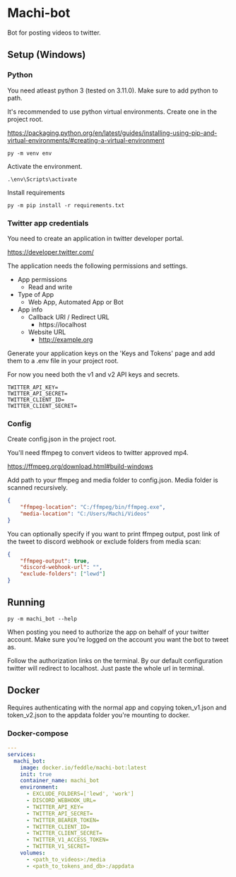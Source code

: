 # Machi-bot
Bot for posting videos to twitter.

## Setup (Windows)
### Python
You need atleast python 3 (tested on 3.11.0). Make sure to add python to path.

It's recommended to use python virtual environments. Create one in the project root.

https://packaging.python.org/en/latest/guides/installing-using-pip-and-virtual-environments/#creating-a-virtual-environment

```
py -m venv env
```

Activate the environment.

```
.\env\Scripts\activate
```

Install requirements

```
py -m pip install -r requirements.txt
```

### Twitter app credentials
You need to create an application in twitter developer portal.

https://developer.twitter.com/

The application needs the following permissions and settings.

- App permissions
    - Read and write
- Type of App
    - Web App, Automated App or Bot
- App info
    - Callback URI / Redirect URL
        - https://localhost
    - Website URL
        - http://example.org

Generate your application keys on the 'Keys and Tokens' page and add them to a .env file in your project root.

For now you need both the v1 and v2 API keys and secrets.

```
TWITTER_API_KEY=
TWITTER_API_SECRET=
TWITTER_CLIENT_ID=
TWITTER_CLIENT_SECRET=
```

### Config
Create config.json in the project root.

You'll need ffmpeg to convert videos to twitter approved mp4.

https://ffmpeg.org/download.html#build-windows

Add path to your ffmpeg and media folder to config.json. Media folder is scanned recursively.

```JSON
{
    "ffmpeg-location": "C:/ffmpeg/bin/ffmpeg.exe",
    "media-location": "C:/Users/Machi/Videos"
}
```

You can optionally specify if you want to print ffmpeg output, post link of the tweet to discord webhook or exclude folders from media scan:
```JSON
{
    "ffmpeg-output": true,
    "discord-webhook-url": "",
    "exclude-folders": ["lewd"]
}
```

## Running
```
py -m machi_bot --help
```

When posting you need to authorize the app on behalf of your twitter account. Make sure you're logged on the account you want the bot to tweet as.

Follow the authorization links on the terminal. By our default configuration twitter will redirect to localhost. Just paste the whole url in terminal.


## Docker
Requires authenticating with the normal app and copying token_v1.json and token_v2.json to the appdata folder you're mounting to docker.
### Docker-compose
```YAML
---
services:
  machi_bot:
    image: docker.io/feddle/machi-bot:latest
    init: true
    container_name: machi_bot
    environment:
      - EXCLUDE_FOLDERS=['lewd', 'work']
      - DISCORD_WEBHOOK_URL=
      - TWITTER_API_KEY=
      - TWITTER_API_SECRET=
      - TWITTER_BEARER_TOKEN=
      - TWITTER_CLIENT_ID=
      - TWITTER_CLIENT_SECRET=
      - TWITTER_V1_ACCESS_TOKEN=
      - TWITTER_V1_SECRET=
    volumes:
      - <path_to_videos>:/media
      - <path_to_tokens_and_db>:/appdata
```


